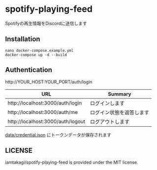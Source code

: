 # spotify-playing-feed

Spotifyの再生情報をDiscordに送信します

## Installation

```
nano docker-compose.example.yml
docker-compose up -d --build
```

## Authentication
http://YOUR_HOST:YOUR_PORT/auth/login

URL | Summary
---- | ----
http://localhost:3000/auth/login | ログインします
http://localhost:3000/auth/me | ログイン状態を返答します
http://localhost:3000/auth/logout | ログアウトします

[data/credential.json](data/credential.json) にトークンデータが保存されます

## LICENSE
iamtakagi/spotify-playing-feed is provided under the MIT license.
